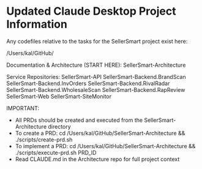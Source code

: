 # Updated Claude Desktop Project Information

Any codefiles relative to the tasks for the SellerSmart project exist here:

/Users/kal/GitHub/

Documentation & Architecture (START HERE):
SellerSmart-Architecture

Service Repositories:
SellerSmart-API
SellerSmart-Backend.BrandScan
SellerSmart-Backend.InvOrders
SellerSmart-Backend.RivalRadar
SellerSmart-Backend.WholesaleScan
SellerSmart-Backend.RapReview
SellerSmart-Web
SellerSmart-SiteMonitor

IMPORTANT: 
- All PRDs should be created and executed from the SellerSmart-Architecture directory
- To create a PRD: cd /Users/kal/GitHub/SellerSmart-Architecture && ./scripts/create-prd.sh
- To implement a PRD: cd /Users/kal/GitHub/SellerSmart-Architecture && ./scripts/execute-prd.sh PRD_ID
- Read CLAUDE.md in the Architecture repo for full project context
